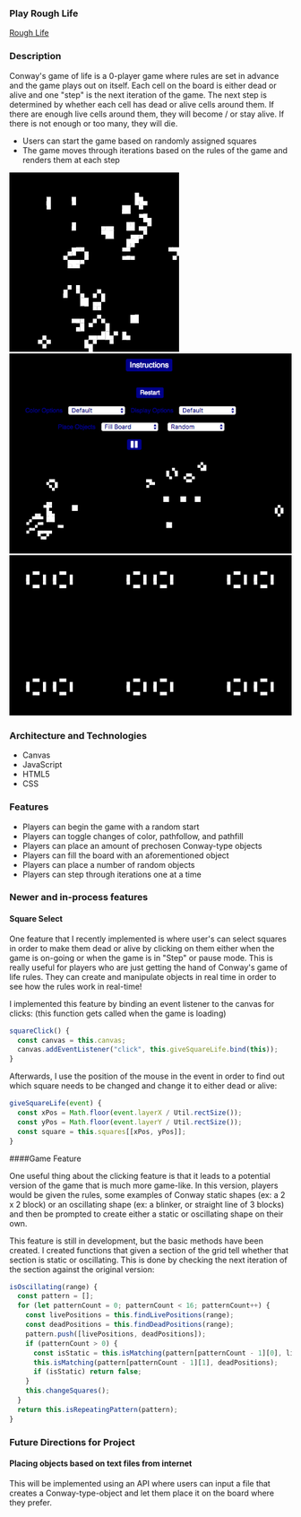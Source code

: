 ### Play Rough Life
[Rough Life](https://cjshay.github.io/Rough-life/)

### Description

Conway's game of life is a 0-player game where rules are set in advance and the game plays out on itself. Each cell on the board is either dead or alive and one "step" is the next iteration of the game. The next step is determined by whether each cell has dead or alive cells around them. If there are enough live cells around them, they will become / or stay alive. If there is not enough or too many, they will die.

- Users can start the game based on randomly assigned squares
- The game moves through iterations based on the rules of the game and renders them at each step

![Game Example](https://github.com/cjshay/Rough-life/raw/gh-pages/assets/images/ex1.png)
![Game Example](https://github.com/cjshay/Rough-life/raw/gh-pages/assets/images/ex2.png)
![Game Example](https://github.com/cjshay/Rough-life/raw/gh-pages/assets/images/ex3.png)

### Architecture and Technologies

- Canvas
- JavaScript
- HTML5
- CSS

### Features

- Players can begin the game with a random start
- Players can toggle changes of color, pathfollow, and pathfill
- Players can place an amount of prechosen Conway-type objects
- Players can fill the board with an aforementioned object
- Players can place a number of random objects
- Players can step through iterations one at a time

### Newer and in-process features

#### Square Select

One feature that I recently implemented is where user's can select squares
in order to make them dead or alive by clicking on them either when the game is on-going or when
the game is in "Step" or pause mode. This is really useful for players
who are just getting the hand of Conway's game of life rules. They can create
and manipulate objects in real time in order to see how the rules work in real-time!

I implemented this feature by binding an event listener to the canvas for clicks:
(this function gets called when the game is loading)
```javascript
squareClick() {
  const canvas = this.canvas;
  canvas.addEventListener("click", this.giveSquareLife.bind(this));
}
```

Afterwards, I use the position of the mouse in the event in order to find out
which square needs to be changed and change it to either dead or alive:

```javascript
giveSquareLife(event) {
  const xPos = Math.floor(event.layerX / Util.rectSize());
  const yPos = Math.floor(event.layerY / Util.rectSize());
  const square = this.squares[[xPos, yPos]];
}
```

####Game Feature

One useful thing about the clicking feature is that it leads to a potential
version of the game that is much more game-like. In this version,
players would be given the rules, some examples of Conway static shapes
(ex: a 2 x 2 block) or an oscillating shape (ex: a blinker, or straight line of 3 blocks)
and then be prompted to create either a static or oscillating shape on their own.

This feature is still in development, but the basic methods have been created.
I created functions that given a section of the grid tell whether that section
is static or oscillating. This is done by checking the next iteration of the
section against the original version:
```javascript
isOscillating(range) {
  const pattern = [];
  for (let patternCount = 0; patternCount < 16; patternCount++) {
    const livePositions = this.findLivePositions(range);
    const deadPositions = this.findDeadPositions(range);
    pattern.push([livePositions, deadPositions]);
    if (patternCount > 0) {
      const isStatic = this.isMatching(pattern[patternCount - 1][0], livePositions) &&
      this.isMatching(pattern[patternCount - 1][1], deadPositions);
      if (isStatic) return false;
    }
    this.changeSquares();
  }
  return this.isRepeatingPattern(pattern);
}
```

### Future Directions for Project

#### Placing objects based on text files from internet

This will be implemented using an API where users can input a file that creates
a Conway-type-object and let them place it on the board where they prefer.
